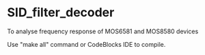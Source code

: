 # SID_filter_decoder
To analyse frequency response of MOS6581 and MOS8580 devices

Use "make all" command or CodeBlocks IDE to compile.
